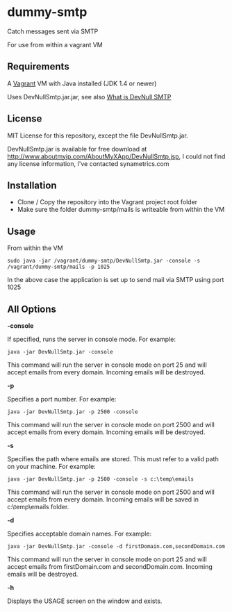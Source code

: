 # dummy-smtp

Catch messages sent via SMTP

For use from within a vagrant VM


## Requirements

A [Vagrant](http://www.vagrantup.com) VM with Java installed (JDK 1.4 or newer)

Uses DevNullSmtp.jar.jar, see also [What is DevNull SMTP](http://www.aboutmyip.com/AboutMyXApp/DevNullSmtp.jsp)


## License

MIT License for this repository, except the file DevNullSmtp.jar.

DevNullSmtp.jar is available for free download at http://www.aboutmyip.com/AboutMyXApp/DevNullSmtp.jsp, I could not find any license information, I've contacted synametrics.com



## Installation

- Clone / Copy the repository into the Vagrant project root folder
- Make sure the folder dummy-smtp/mails is writeable from within the VM


## Usage 

From within the VM 

```
sudo java -jar /vagrant/dummy-smtp/DevNullSmtp.jar -console -s /vagrant/dummy-smtp/mails -p 1025
```

In the above case the application is set up to send mail via SMTP using port 1025

## All Options


**-console**	

If specified, runs the server in console mode. For example:

```
java -jar DevNullSmtp.jar -console
```

This command will run the server in console mode on port 25 and will accept emails from every domain. Incoming emails will be destroyed.


**-p**

Specifies a port number. For example: 

```
java -jar DevNullSmtp.jar -p 2500 -console
```

This command will run the server in console mode on port 2500 and will accept emails from every domain. Incoming emails will be destroyed.

**-s**

Specifies the path where emails are stored. This must refer to a valid path on your machine. For example: 

```
java -jar DevNullSmtp.jar -p 2500 -console -s c:\temp\emails
```

This command will run the server in console mode on port 2500 and will accept emails from every domain. Incoming emails will be saved in c:\temp\emails folder.

**-d**

Specifies acceptable domain names. For example: 

```
java -jar DevNullSmtp.jar -console -d firstDomain.com,secondDomain.com 
```

This command will run the server in console mode on port 25 and will accept emails from firstDomain.com and secondDomain.com. Incoming emails will be destroyed.

**-h**

Displays the USAGE screen on the window and exists.